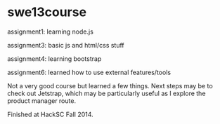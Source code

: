 swe13course
===========

assignment1: learning node.js

assignment3: basic js and html/css stuff

assignment4: learning bootstrap

assignment6: learned how to use external features/tools

Not a very good course but learned a few things. Next steps may be to check out Jetstrap, which may be particularly useful as I explore the product manager route.

Finished at HackSC Fall 2014.
